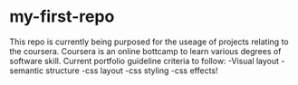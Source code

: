 # my-first-repo
This repo is currently being purposed for the useage of projects relating to the coursera.
Coursera is an online bottcamp to learn various degrees of software skill.
    Current portfolio guideline criteria to follow:
        -Visual layout
        -semantic structure
        -css layout
        -css styling
        -css effects!
